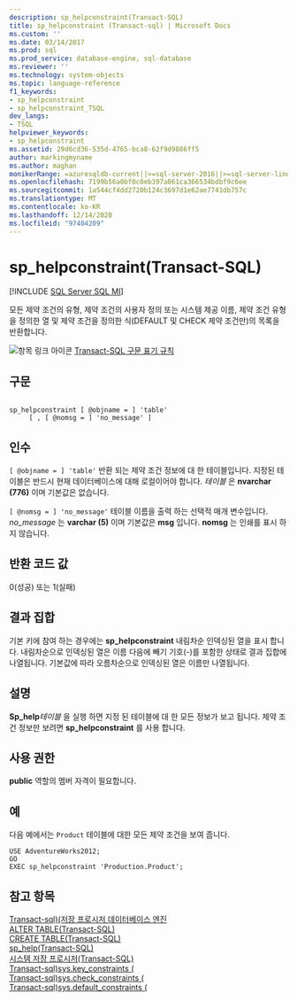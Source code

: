 ```yaml
---
description: sp_helpconstraint(Transact-SQL)
title: sp_helpconstraint (Transact-sql) | Microsoft Docs
ms.custom: ''
ms.date: 03/14/2017
ms.prod: sql
ms.prod_service: database-engine, sql-database
ms.reviewer: ''
ms.technology: system-objects
ms.topic: language-reference
f1_keywords:
- sp_helpconstraint
- sp_helpconstraint_TSQL
dev_langs:
- TSQL
helpviewer_keywords:
- sp_helpconstraint
ms.assetid: 29d6cd36-535d-4765-bca8-62f9d9886ff5
author: markingmyname
ms.author: maghan
monikerRange: =azuresqldb-current||>=sql-server-2016||>=sql-server-linux-2017||=azuresqldb-mi-current
ms.openlocfilehash: 7199b56a0bf0c0eb397a061ca366534bdbf9c6ee
ms.sourcegitcommit: 1a544cf4dd2720b124c3697d1e62ae7741db757c
ms.translationtype: MT
ms.contentlocale: ko-KR
ms.lasthandoff: 12/14/2020
ms.locfileid: "97404209"
---
```

# <a name="sp_helpconstraint-transact-sql"></a>sp_helpconstraint(Transact-SQL)
[!INCLUDE [SQL Server SQL MI](../../includes/applies-to-version/sql-asdbmi.md)]

  모든 제약 조건의 유형, 제약 조건의 사용자 정의 또는 시스템 제공 이름, 제약 조건 유형을 정의한 열 및 제약 조건을 정의한 식(DEFAULT 및 CHECK 제약 조건만)의 목록을 반환합니다.  
  
 ![항목 링크 아이콘](../../database-engine/configure-windows/media/topic-link.gif "항목 링크 아이콘") [Transact-SQL 구문 표기 규칙](../../t-sql/language-elements/transact-sql-syntax-conventions-transact-sql.md)  
  
## <a name="syntax"></a>구문  
  
```  
  
sp_helpconstraint [ @objname = ] 'table'   
     [ , [ @nomsg = ] 'no_message' ]   
```  
  
## <a name="arguments"></a>인수  
`[ @objname = ] 'table'` 반환 되는 제약 조건 정보에 대 한 테이블입니다. 지정된 테이블은 반드시 현재 데이터베이스에 대해 로컬이어야 합니다. *테이블* 은 **nvarchar (776)** 이며 기본값은 없습니다.  
  
`[ @nomsg = ] 'no_message'` 테이블 이름을 출력 하는 선택적 매개 변수입니다. *no_message* 는 **varchar (5)** 이며 기본값은 **msg** 입니다. **nomsg** 는 인쇄를 표시 하지 않습니다.  
  
## <a name="return-code-values"></a>반환 코드 값  
 0(성공) 또는 1(실패)  
  
## <a name="result-sets"></a>결과 집합  
 기본 키에 참여 하는 경우에는 **sp_helpconstraint** 내림차순 인덱싱된 열을 표시 합니다. 내림차순으로 인덱싱된 열은 이름 다음에 빼기 기호(-)를 포함한 상태로 결과 집합에 나열됩니다. 기본값에 따라 오름차순으로 인덱싱된 열은 이름만 나열됩니다.  
  
## <a name="remarks"></a>설명  
 **Sp_help**_테이블_ 을 실행 하면 지정 된 테이블에 대 한 모든 정보가 보고 됩니다. 제약 조건 정보만 보려면 **sp_helpconstraint** 를 사용 합니다.  
  
## <a name="permissions"></a>사용 권한  
 **public** 역할의 멤버 자격이 필요합니다.  
  
## <a name="examples"></a>예  
 다음 예에서는 `Product` 테이블에 대한 모든 제약 조건을 보여 줍니다.  
  
```  
USE AdventureWorks2012;  
GO  
EXEC sp_helpconstraint 'Production.Product';  
```  
  
## <a name="see-also"></a>참고 항목  
 [Transact-sql&#41;&#40;저장 프로시저 데이터베이스 엔진 ](../../relational-databases/system-stored-procedures/database-engine-stored-procedures-transact-sql.md)   
 [ALTER TABLE&#40;Transact-SQL&#41;](../../t-sql/statements/alter-table-transact-sql.md)   
 [CREATE TABLE&#40;Transact-SQL&#41;](../../t-sql/statements/create-table-transact-sql.md)   
 [sp_help&#40;Transact-SQL&#41;](../../relational-databases/system-stored-procedures/sp-help-transact-sql.md)   
 [시스템 저장 프로시저&#40;Transact-SQL&#41;](../../relational-databases/system-stored-procedures/system-stored-procedures-transact-sql.md)   
 [Transact-sql&#41;sys.key_constraints &#40;](../../relational-databases/system-catalog-views/sys-key-constraints-transact-sql.md)   
 [Transact-sql&#41;sys.check_constraints &#40;](../../relational-databases/system-catalog-views/sys-check-constraints-transact-sql.md)   
 [Transact-sql&#41;sys.default_constraints &#40;](../../relational-databases/system-catalog-views/sys-default-constraints-transact-sql.md)  
  
  
